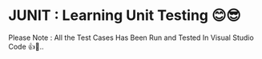 # JUNIT : Learning Unit Testing 😊😎

 Please Note : All the Test Cases Has Been Run and Tested In Visual Studio Code 👍🥂..

 
